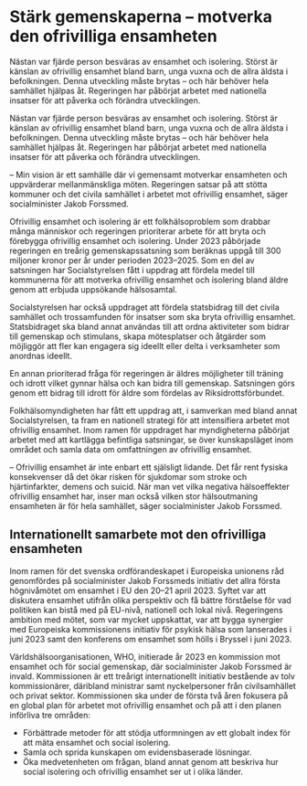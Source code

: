 # Stärk gemenskaperna – motverka den ofrivilliga ensamheten

Nästan var fjärde person besväras av ensamhet och isolering. Störst är känslan av ofrivillig ensamhet bland barn, unga vuxna och de allra äldsta i befolkningen. Denna utveckling måste brytas – och här behöver hela samhället hjälpas åt. Regeringen har påbörjat arbetet med nationella insatser för att påverka och förändra utvecklingen.

Nästan var fjärde person besväras av ensamhet och isolering. Störst är känslan av ofrivillig ensamhet bland barn, unga vuxna och de allra äldsta i befolkningen. Denna utveckling måste brytas – och här behöver hela samhället hjälpas åt. Regeringen har påbörjat arbetet med nationella insatser för att påverka och förändra utvecklingen.

– Min vision är ett samhälle där vi gemensamt motverkar ensamheten och uppvärderar mellanmänskliga möten. Regeringen satsar på att stötta kommuner och det civila samhället i arbetet mot ofrivillig ensamhet, säger socialminister Jakob Forssmed.

Ofrivillig ensamhet och isolering är ett folkhälsoproblem som drabbar många människor och regeringen prioriterar arbete för att bryta och förebygga ofrivillig ensamhet och isolering. Under 2023 påbörjade regeringen en treårig gemenskapssatsning som beräknas uppgå till 300 miljoner kronor per år under perioden 2023–2025. Som en del av satsningen har Socialstyrelsen fått i uppdrag att fördela medel till kommunerna för att motverka ofrivillig ensamhet och isolering bland äldre genom att erbjuda uppsökande hälsosamtal.

Socialstyrelsen har också uppdraget att fördela statsbidrag till det civila samhället och trossamfunden för insatser som ska bryta ofrivillig ensamhet. Statsbidraget ska bland annat användas till att ordna aktiviteter som bidrar till gemenskap och stimulans, skapa mötesplatser och åtgärder som möjliggör att fler kan engagera sig ideellt eller delta i verksamheter som anordnas ideellt.

En annan prioriterad fråga för regeringen är äldres möjligheter till träning och idrott vilket gynnar hälsa och kan bidra till gemenskap. Satsningen görs genom ett bidrag till idrott för äldre som fördelas av Riksidrottsförbundet.

Folkhälsomyndigheten har fått ett uppdrag att, i samverkan med bland annat Socialstyrelsen, ta fram en nationell strategi för att intensifiera arbetet mot ofrivillig ensamhet. Inom ramen för uppdraget har myndigheterna påbörjat arbetet med att kartlägga befintliga satsningar, se över kunskapsläget inom området och samla data om omfattningen av ofrivillig ensamhet.

– Ofrivillig ensamhet är inte enbart ett själsligt lidande. Det får rent fysiska konsekvenser då det ökar risken för sjukdomar som stroke och hjärtinfarkter, demens och suicid. När man vet vilka negativa hälsoeffekter ofrivillig ensamhet har, inser man också vilken stor hälsoutmaning ensamheten är för hela samhället, säger socialminister Jakob Forssmed.

## Internationellt samarbete mot den ofrivilliga ensamheten

Inom ramen för det svenska ordförandeskapet i Europeiska unionens råd genomfördes på socialminister Jakob Forssmeds initiativ det allra första högnivåmötet om ensamhet i EU den 20–21 april 2023. Syftet var att diskutera ensamhet utifrån olika perspektiv och få bättre förståelse för vad politiken kan bistå med på EU-nivå, nationell och lokal nivå. Regeringens ambition med mötet, som var mycket uppskattat, var att bygga synergier med Europeiska kommissionens initiativ för psykisk hälsa som lanserades i juni 2023 samt den konferens om ensamhet som hölls i Bryssel i juni 2023.

Världshälsoorganisationen, WHO, initierade år 2023 en kommission mot ensamhet och för social gemenskap, där socialminister Jakob Forssmed är invald. Kommissionen är ett treårigt internationellt initiativ bestående av tolv kommissionärer, däribland ministrar samt nyckelpersoner från civilsamhället och privat sektor. Kommissionen ska under de första två åren fokusera på en global plan för arbetet mot ofrivillig ensamhet och på att i den planen införliva tre områden:

* Förbättrade metoder för att stödja utformningen av ett globalt index för att mäta ensamhet och social isolering.
* Samla och sprida kunskapen om evidensbaserade lösningar.
* Öka medvetenheten om frågan, bland annat genom att beskriva hur social isolering och ofrivillig ensamhet ser ut i olika länder.
